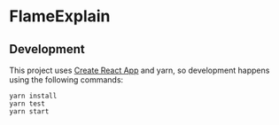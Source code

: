 # FlameExplain

## Development

This project uses [Create React App](https://create-react-app.dev/) and yarn,
so development happens using the following commands:

```
yarn install
yarn test
yarn start
```
